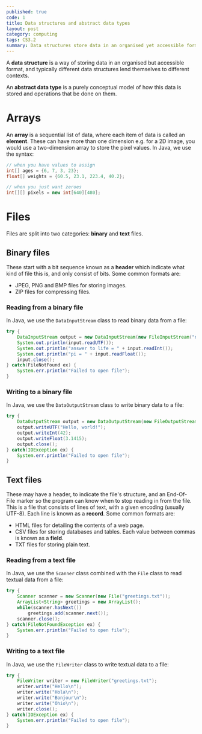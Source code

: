 ```yaml
---
published: true
code: 1
title: Data structures and abstract data types
layout: post
category: computing
tags: CS3.2
summary: Data structures store data in an organised yet accessible format, lending themselved to different contexts.
---
```


A **data structure** is a way of storing data in an organised but accessible format, and typically different data structures lend themselves to different contexts.

An **abstract data type** is a purely conceptual model of how this data is stored and operations that be done on them.

# Arrays
An **array** is a sequential list of data, where each item of data is called an **element**. These can have more than one dimension e.g. for a 2D image, you would use a two-dimension array to store the pixel values. In Java, we use the syntax:

```java
// when you have values to assign
int[] ages = {6, 7, 3, 23};
float[] weights = {60.5, 23.1, 223.4, 40.2};

// when you just want zeroes
int[][] pixels = new int[640][480];
```

# Files
Files are split into two categories: **binary** and **text** files.

## Binary files
These start with a bit sequence known as a **header** which indicate what kind of file this is, and only consist of bits. Some common formats are:

* JPEG, PNG and BMP files for storing images.
* ZIP files for compressing files.

### Reading from a binary file
In Java, we use the `DataInputStream` class to read binary data from a file:

```java
try {
    DataInputStream output = new DataInputStream(new FileInputStream("numbers.dat"));
    System.out.println(input.readUTF());
    System.out.println("answer to life = " + input.readInt());
    System.out.println("pi = " + input.readFloat());
    input.close();
} catch(FileNotFound ex) {
    System.err.println("Failed to open file");
}
```

### Writing to a binary file
In Java, we use the `DataOutputStream` class to write binary data to a file:

```java
try {
    DataOutputStream output = new DataOutputStream(new FileOutputStream("numbers.dat"));
    output.writeUTF("Hello, world!");
    output.writeInt(42);
    output.writeFloat(3.1415);
    output.close();
} catch(IOException ex) {
    System.err.println("Failed to open file");
}
```

## Text files
These may have a header, to indicate the file's structure, and an End-Of-File marker so the program can know when to stop reading in from the file.
This is a file that consists of lines of text, with a given encoding (usually UTF-8). Each line is known as a **record**. Some common formats are:

* HTML files for detailing the contents of a web page.
* CSV files for storing databases and tables. Each value between commas is known as a **field**.
* TXT files for storing plain text.

### Reading from a text file
In Java, we use the `Scanner` class combined with the `File` class to read textual data from a file:

```java
try {
    Scanner scanner = new Scanner(new File("greetings.txt"));
    ArrayList<String> greetings = new ArrayList();
    while(scanner.hasNext())
        greetings.add(scanner.next());
    scanner.close();
} catch(FileNotFoundException ex) {
    System.err.println("Failed to open file");
}
```

### Writing to a text file
In Java, we use the `FileWriter` class to write textual data to a file:

```java
try {
    FileWriter writer = new FileWriter("greetings.txt");
    writer.write("Hello\n");
    writer.write("Hola\n");
    writer.write("Bonjour\n");
    writer.write("Ohio\n");
    writer.close();
} catch(IOException ex) {
    System.err.println("Failed to open file");
}
```

